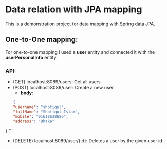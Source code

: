 # Data relation with JPA mapping
This is a demonstration project for data mapping with Spring data JPA.

## One-to-One mapping:
For one-to-one mapping I used a **user** entity and connected it with the **userPersonalInfo** entity.

### API:
- (GET) localhost:8089/users: Get all users
- (POST) localhost:8089/user: Create a new user
	- **body**:
	```json
	{
    "username": "shofiqul",
	"fullName": "Shofiqul Islam",
	"mobile": "01618638686",
	"address": "Dhaka"
}
	```
- (DELETE) localhost:8089/user/{id}: Deletes a user by the given user id